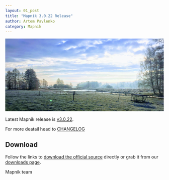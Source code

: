 ```yaml
---
layout: 01_post
title: "Mapnik 3.0.22 Release"
author: Artem Pavlenko
category: Mapnik
---
```


![image](/images/garyp.jpg)

Latest Mapnik release is [v3.0.22](https://github.com/mapnik/mapnik/releases/tag/v3.0.22).

For more deatail head to  [CHANGELOG](https://github.com/mapnik/mapnik/blob/v3.0.22/CHANGELOG.md#3022)

## Download

Follow the links to [download the official source](https://github.com/mapnik/mapnik/releases/tag/v3.0.22) directly or grab it from our [downloads page](/pages/downloads.html).

Mapnik team
